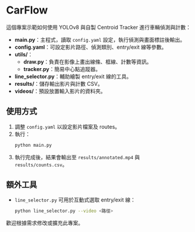 # CarFlow

這個專案示範如何使用 YOLOv8 與自製 Centroid Tracker 進行車輛偵測與計數：
- **main.py**：主程式，讀取 `config.yaml` 設定，執行偵測與畫面標註後輸出。
- **config.yaml**：可設定影片路徑、偵測類別、entry/exit 線等參數。
- **utils/**：
  - **draw.py**：負責在影像上畫出線條、框線、計數等資訊。
  - **tracker.py**：簡易中心點追蹤器。
- **line_selector.py**：輔助繪製 entry/exit 線的工具。
- **results/**：儲存輸出影片與計數 CSV。
- **videos/**：預設放置輸入影片的資料夾。

## 使用方式
1. 調整 `config.yaml` 以設定影片檔案及 routes。
2. 執行：
   ```bash
   python main.py
   ```
3. 執行完成後，結果會輸出至 `results/annotated.mp4` 與 `results/counts.csv`。

## 額外工具
- `line_selector.py` 可用於互動式選取 entry/exit 線：
  ```bash
  python line_selector.py --video <路徑>
  ```

歡迎根據需求修改或擴充此專案。